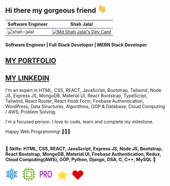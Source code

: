 ## Hi there my gorgeous friend <img src="hello.gif" width="28px" alt="hi">
| Software Engineer | Shah Jalal |
| ------------------ | ------------------ |
|![shah-jalal](https://user-images.githubusercontent.com/79104097/135718474-ce55a6e0-f18b-4110-8fda-68ec0bc6bfe9.gif) |<a href="https://app.daily.dev/mdshahjalal"><img src="https://api.daily.dev/devcards/v2/2IQlsR4aCwwzFhFnsyxAx.png?type=default&r=gs3" width="356" alt="Md Shah Jalal's Dev Card"/></a> |

#### Software Engineer | Full Stack Developer | MERN Stack Developer

## [MY PORTFOLIO](https://shah-jalal.netlify.app/)
## [MY LINKEDIN](https://www.linkedin.com/in/ProgrammerShahJalal/)

<span>I'm an expert in HTML, CSS, REACT, JavaScript, Bootstrap, Tailwind, Node JS, Express JS, MongoDB, Material UI, React Bootstrap, TypeScript, Tailwind, React Router, React Hook Form, Firebase Authentication, WordPress, Data Structures, Algorithms, OOP & Database, Cloud Computing / AWS, Problem Solving.

I'm a focused person. I love to code, learn and complete my milestone.

  Happy Web Programming! 🚀🚀🚀</span> <br/><br/>

 #### 🎯 Skills: HTML, CSS, REACT, JavaScript, Express JS, Node JS, Bootstrap, React Bootstrap, MongoDB, Material UI, Firebase Authentication, Redux, Cloud Computing(AWS), OOP, Python, Django, DSA, C, C++, MySQL 🎯

<a href='https://archiveprogram.github.com/'><img src='https://raw.githubusercontent.com/acervenky/animated-github-badges/master/assets/acbadge.gif' width='40' height='40'></a> <a href='https://docs.github.com/en/developers'><img src='https://raw.githubusercontent.com/acervenky/animated-github-badges/master/assets/devbadge.gif' width='40' height='40'></a> <a href='https://github.com/pricing'><img src='https://raw.githubusercontent.com/acervenky/animated-github-badges/master/assets/pro.gif' width='40' height='40'></a> <a href='https://stars.github.com/'><img src='https://raw.githubusercontent.com/acervenky/animated-github-badges/master/assets/starbadge.gif' width='35' height='35'></a> <a href='https://docs.github.com/en/github/supporting-the-open-source-community-with-github-sponsors'><img src='https://raw.githubusercontent.com/acervenky/animated-github-badges/master/assets/sponsorbadge.gif' width='35' height='35'></a> 
